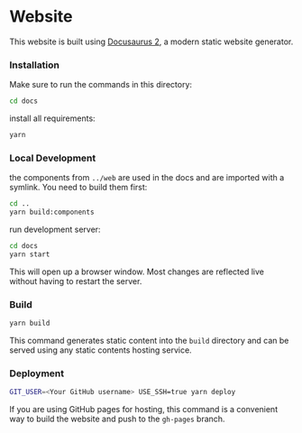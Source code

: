# Website

This website is built using [Docusaurus 2](https://v2.docusaurus.io/), a modern static website generator.

### Installation


Make sure to run the commands in this directory:

```bash
cd docs
```

install all requirements:

```bash
yarn
```

### Local Development

the components from `../web` are used in the docs and are imported with a symlink. You need to build them first:

```bash
cd ..
yarn build:components
```

run development server:

```bash
cd docs
yarn start
```

This will open up a browser window. Most changes are reflected live without having to restart the server.

### Build

```bash
yarn build
```

This command generates static content into the `build` directory and can be served using any static contents hosting service.

### Deployment

```bash
GIT_USER=<Your GitHub username> USE_SSH=true yarn deploy
```

If you are using GitHub pages for hosting, this command is a convenient way to build the website and push to the `gh-pages` branch.

